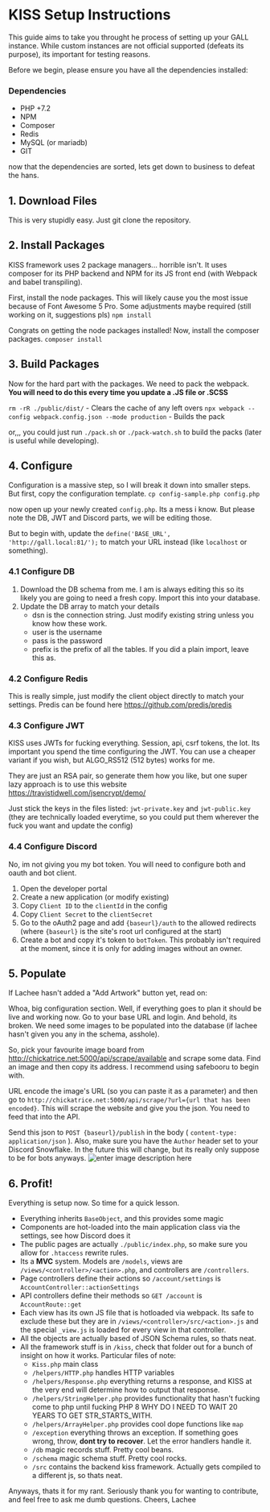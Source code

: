 
# KISS Setup Instructions

  

This guide aims to take you throught he process of setting up your GALL instance.
While custom instances are not official supported (defeats its purpose), its important for testing reasons.


Before we begin, please ensure you have all the dependencies installed:

### Dependencies
* PHP +7.2
* NPM
* Composer
* Redis
* MySQL (or mariadb)
* GIT

now that the dependencies are sorted, lets get down to business to defeat the hans.

## 1. Download Files
This is very stupidly easy. Just git clone the repository.

## 2. Install Packages
KISS framework uses 2 package managers... horrible isn't. It uses composer for its PHP backend and NPM for its JS front end (with Webpack and babel transpiling). 

First, install the node packages. This will likely cause you the most issue because of Font Awesome 5 Pro. Some adjustments maybe required (still working on it, suggestions pls)
`npm install`

Congrats on getting the node packages installed! Now, install the composer packages.
`composer install`

## 3. Build Packages
Now for the hard part with the packages. We need to pack the webpack. 
**You will need to do this every time you update a .JS file or .SCSS**

`rm -rR ./public/dist/` - Clears the cache of any left overs
`npx webpack --config webpack.config.json --mode production` - Builds the pack

or,,, you could just run `./pack.sh` or `./pack-watch.sh` to build the packs (later is useful while developing).

## 4. Configure
Configuration is a massive step, so I will break it down into smaller steps.
But first, copy the configuration template.
`cp config-sample.php config.php`

now open up your newly created `config.php`. Its a mess i know. But please note the DB, JWT and Discord parts, we will be editing those.

But to begin with, update the `define('BASE_URL', 'http://gall.local:81/');` to match your URL instead (like `localhost` or something).

### 4.1 Configure DB
1. Download the DB schema from me. I am is always editing this so its likely you are going to need a fresh copy. Import this into your database.
2. Update the DB array to match your details
	* dsn is the connection string. Just modify existing string unless you know how these work.
	* user is the username
	* pass is the password
	* prefix is the prefix of all the tables. If you did a plain import, leave this as.
 
### 4.2 Configure Redis
This is really simple, just modify the client object directly to match your settings. Predis can be found here https://github.com/predis/predis

### 4.3 Configure JWT
KISS uses JWTs for fucking everything. Session, api, csrf tokens, the lot. Its important you spend the time configuring the JWT. You can use a cheaper variant if you wish, but ALGO_RS512 (512 bytes) works for me.

They are just an RSA pair, so generate them how you like, but one super lazy approach is to use this website https://travistidwell.com/jsencrypt/demo/

Just stick the keys in the files listed: `jwt-private.key` and `jwt-public.key`
(they are technically loaded everytime, so you could put them wherever the fuck you want and update the config)

### 4.4 Configure Discord
No, im not giving you my bot token.
You will need to configure both and oauth and bot client.
1. Open the developer portal
2. Create a new application (or modify existing)
3. Copy `Client ID` to the `clientId` in the config
4. Copy `Client Secret` to the `clientSecret`
5. Go to the oAuth2 page and add `{baseurl}/auth` to the allowed redirects (where `{baseurl}` is the site's root url configured at the start)
6. Create a bot and copy it's token to `botToken`. This probably isn't required at the moment, since it is only for adding images without an owner.

## 5. Populate
If Lachee hasn't added a "Add Artwork" button yet, read on:

Whoa, big configuration section. Well, if everything goes to plan it should be live and working now.
Go to your base URL and login. And behold, its broken.
We need some images to be populated into the database (if lachee hasn't given you any in the schema, asshole).

So, pick your favourite image board from http://chickatrice.net:5000/api/scrape/available and scrape some data.  Find an image and then copy its address. I recommend using safebooru to begin with. 

URL encode the image's URL (so you can paste it as a parameter) and then go to `http://chickatrice.net:5000/api/scrape/?url={url that has been encoded}`. This will scrape the website and give you the json. You need to feed that into the API.

Send this json to `POST {baseurl}/publish` in the body ( `content-type: application/json` ). Also, make sure you have the `Author` header set to your Discord Snowflake. In the future this will change, but its really only suppose to be for bots anyways.
![enter image description here](https://i.lu.je/2020/Postman_IJLKxPUnEb.png)

## 6. Profit!
Everything is setup now. So time for a quick lesson. 
* Everything inherits `BaseObject`, and this provides some magic
* Components are hot-loaded into the main application class via the settings, see how Discord does it
* The public pages are actually `./public/index.php`, so make sure you allow for `.htaccess` rewrite rules.
* Its a **MVC** system. Models are `/models`, views are `/views/<controller>/<action>.php`, and controllers are `/controllers`. 
* Page controllers define their actions so `/account/settings` is `AccountController::actionSettings`
* API controllers define their methods so `GET /account` is `AccountRoute::get`
* Each view has its own JS file that is hotloaded via webpack. Its safe to exclude these but they are in `/views/<controller>/src/<action>.js` and the special `_view.js` is loaded for every view in that controller.
* All the objects are actually based of JSON Schema rules, so thats neat.
* All the framework stuff is in `/kiss`, check that folder out for a bunch of insight on how it works. Particular files of note:
	* `Kiss.php` main class 
	* `/helpers/HTTP.php` handles HTTP variables
	* `/helpers/Response.php` everything returns a response, and KISS at the very end will determine how to output that response.
	* `/helpers/StringHelper.php` provides functionality that hasn't fucking come to php until fucking PHP 8 WHY DO I NEED TO WAIT 20 YEARS TO GET STR_STARTS_WITH.
	* `/helpers/ArrayHelper.php` provides cool dope functions like `map`
	* `/exception` everything throws an exception. If something goes wrong, throw, **dont try to recover**. Let the error handlers handle it. 
	* `/db` magic records stuff. Pretty cool beans.
	* `/schema` magic schema stuff. Pretty cool rocks.
	* `/src` contains the backend kiss framework. Actually gets compiled to a different js, so thats neat.


Anyways, thats it for my rant. Seriously thank you for wanting to contribute, and feel free to ask me dumb questions.
Cheers,
Lachee
